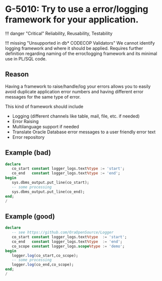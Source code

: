 # G-5010: Try to use a error/logging framework for your application.

!!! danger "Critical"
    Reliability, Reusability, Testability

!!! missing "Unsupported in db\* CODECOP Validators"
    We cannot identify logging framework and where it should be applied. Requires further definition regarding naming of the error/logging framework and its minimal use in PL/SQL code.

## Reason

Having a framework to raise/handle/log your errors allows you to easily avoid duplicate application error numbers and having different error messages for the same type of error.

This kind of framework should include

* Logging (different channels like table, mail, file, etc. if needed)
* Error Raising
* Multilanguage support if needed
* Translate Oracle Database error messages to a user friendly error text
* Error repository

## Example (bad)

``` sql
declare
   co_start constant logger_logs.text%type := 'start';
   co_end   constant logger_logs.text%type := 'end';
begin
   sys.dbms_output.put_line(co_start);
   -- some processing
   sys.dbms_output.put_line(co_end);
end;
/
```

## Example (good)

``` sql
declare 
   -- see https://github.com/OraOpenSource/Logger
   co_start constant logger_logs.text%type  := 'start';
   co_end   constant logger_logs.text%type  := 'end';
   co_scope constant logger_logs.scope%type := 'demo';
begin
   logger.log(co_start,co_scope);
   -- some processing
   logger.log(co_end,co_scope);
end;
/
```